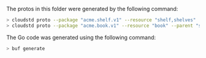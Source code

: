 The protos in this folder were generated by the following command:

```sh
> cloudstd proto --package "acme.shelf.v1" --resource "shelf,shelves"
> cloudstd proto --package "acme.book.v1" --resource "book" --parent "shelf,shelves"
```

The Go code was generated using the following command:

```sh
> buf generate
```
